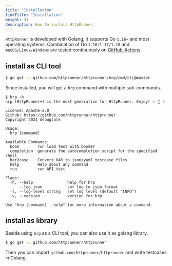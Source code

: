 ```yaml
---
title: "Installation"
linkTitle: "Installation"
weight: 31
description: How to install HttpRunner.
---
```


`HttpRunner` is developed with Golang, it supports Go `1.16+` and most operating systems. Combination of Go `1.16/1.17/1.18` and `macOS/Linux/Windows` are tested continuously on [GitHub-Actions][github-actions].

## install as CLI tool

```bash
$ go get -u github.com/httprunner/httprunner/hrp/cmd/cli@master
```

Since installed, you will get a `hrp` command with multiple sub-commands.

```text
$ hrp -h
hrp (HttpRunner+) is the next generation for HttpRunner. Enjoy! ✨ 🚀 ✨

License: Apache-2.0
Github: https://github.com/httprunner/httprunner
Copyright 2021 debugtalk

Usage:
  hrp [command]

Available Commands:
  boom        run load test with boomer
  completion  generate the autocompletion script for the specified shell
  har2case    Convert HAR to json/yaml testcase files
  help        Help about any command
  run         run API test

Flags:
  -h, --help               help for hrp
      --log-json           set log to json format
  -l, --log-level string   set log level (default "INFO")
  -v, --version            version for hrp

Use "hrp [command] --help" for more information about a command.
```

## install as library

Beside using `hrp` as a CLI tool, you can also use it as golang library.

```bash
$ go get -u github.com/httprunner/httprunner
```

Then you can import `github.com/httprunner/httprunner` and write testcases in Golang.

[github-actions]: https://github.com/httprunner/httprunner/actions
